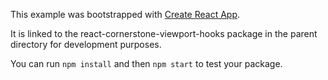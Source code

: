 This example was bootstrapped with [Create React App](https://github.com/facebook/create-react-app).

It is linked to the react-cornerstone-viewport-hooks package in the parent directory for development purposes.

You can run `npm install` and then `npm start` to test your package.
